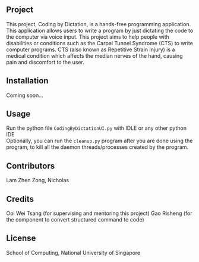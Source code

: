 ## Project

This project, Coding by Dictation, is a hands-free programming application. 
This application allows users to write a program by just dictating the code to the computer via voice input.
This project aims to help people with disabilities or conditions such as the Carpal Tunnel Syndrome (CTS) to write computer programs.
CTS (also known as Repetitive Strain Injury) is a medical condition which affects the median nerves of the hand, causing pain and discomfort to the user.

## Installation

Coming soon...

## Usage

Run the python file `CodingByDictationUI.py` with IDLE or any other python IDE <br />
Optionally, you can run the `cleanup.py` program after you are done using the program, to kill all the daemon threads/processes created
by the program.

## Contributors

Lam Zhen Zong, Nicholas

## Credits

Ooi Wei Tsang (for supervising and mentoring this project)
Gao Risheng (for the component to convert structured command to code)

## License

School of Computing, National University of Singapore
